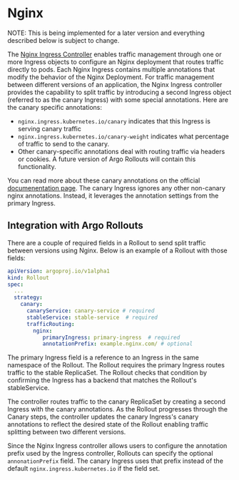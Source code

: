 # Nginx

NOTE: This is being implemented for a later version and everything described below is subject to change.

The [Nginx Ingress Controller](https://kubernetes.github.io/ingress-nginx/) enables traffic management through one or more Ingress objects to configure an Nginx deployment that routes traffic directly to pods. Each Nginx Ingress contains multiple annotations that modify the behavior of the Nginx Deployment. For traffic management between different versions of an application, the Nginx Ingress controller provides the capability to split traffic by introducing a second Ingress object (referred to as the canary Ingress) with some special annotations. Here are the canary specific annotations: 

- `nginx.ingress.kubernetes.io/canary` indicates that this Ingress is serving canary traffic
- `nginx.ingress.kubernetes.io/canary-weight` indicates what percentage of traffic to send to the canary.
- Other canary-specific annotations deal with routing traffic via headers or cookies. A future version of Argo Rollouts will contain this functionality.

 You can read more about these canary annotations on the official [documenentation page](https://kubernetes.github.io/ingress-nginx/user-guide/nginx-configuration/annotations/#canary). The canary Ingress ignores any other non-canary nginx annotations. Instead, it leverages the annotation settings from the primary Ingress.

## Integration with Argo Rollouts
There are a couple of required fields in a Rollout to send split traffic between versions using Nginx. Below is an example of a Rollout with those fields:

```yaml
apiVersion: argoproj.io/v1alpha1
kind: Rollout
spec:
  ...
  strategy:
    canary:
      canaryService: canary-service # required
      stableService: stable-service  # required
      trafficRouting:
        nginx:
           primaryIngress: primary-ingress  # required
           annotationPrefix: example.nginx.com/ # optional
```

The primary Ingress field is a reference to an Ingress in the same namespace of the Rollout. The Rollout requires the primary Ingress routes traffic to the stable ReplicaSet. The Rollout checks that condition by confirming the Ingress has a backend that matches the Rollout's stableService.

The controller routes traffic to the canary ReplicaSet by creating a second Ingress with the canary annotations. As the Rollout progresses through the Canary steps, the controller updates the canary Ingress's canary annotations to reflect the desired state of the Rollout enabling traffic splitting between two different versions.

Since the Nginx Ingress controller allows users to configure the annotation prefix used by the Ingress controller, Rollouts can specify the optional `annonationPrefix` field. The canary Ingress uses that prefix instead of the default `nginx.ingress.kubernetes.io` if the field set.